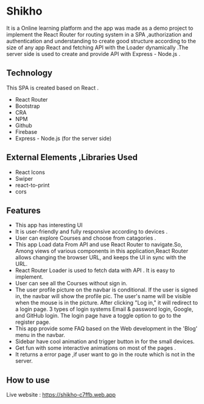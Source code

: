 
# Shikho
It is a Online learning platform and the app was made as a demo project  to implement the 
    React Router for routing system in a SPA ,authorization and authentication and understanding to create good structure according to the size of any app React 
     and fetching API with the Loader dynamically .The server side is used to create
     and provide API with Express - Node.js .


## Technology

This SPA is created based on React .

- React Router 
- Bootstrap 
- CRA
- NPM 
- Github 
- Firebase
- Express - Node.js (for the server side) 


## External Elements ,Libraries  Used 
- React Icons
- Swiper
- react-to-print
- cors



## Features
- This app has interesting UI
-  It is user-friendly and fully responsive
    according to devices .
- User can explore Courses and choose from catagories .
- This app Load data From API and use React Router to navigate.So, Among views of various components in this application,React Router allows changing the browser URL, and keeps the UI in sync with the URL.
- React Router Loader is used to fetch data with API . It is easy to implement.
- User can see all the Courses without sign in.
- The user profile picture on the navbar
     is conditional. If the user is signed in, the navbar will show the profile pic.
    The user's name will be visible when the mouse is in the picture. After clicking "Log in," it will
     redirect to a login page. 3 types of login systems  Email & password login, Google, and GitHub login. The login page 
     have a toggle option to go to the register page.
- This app provide some FAQ based on the Web development in the 'Blog' menu in the navbar.
- Sidebar have cool animation and trigger button in for the small devices.
- Get fun with some interactive animations on most of the pages .
- It returns a error page ,if user want to go in the route which is not in the server.
## How to use
Live website : https://shikho-c7ffb.web.app
